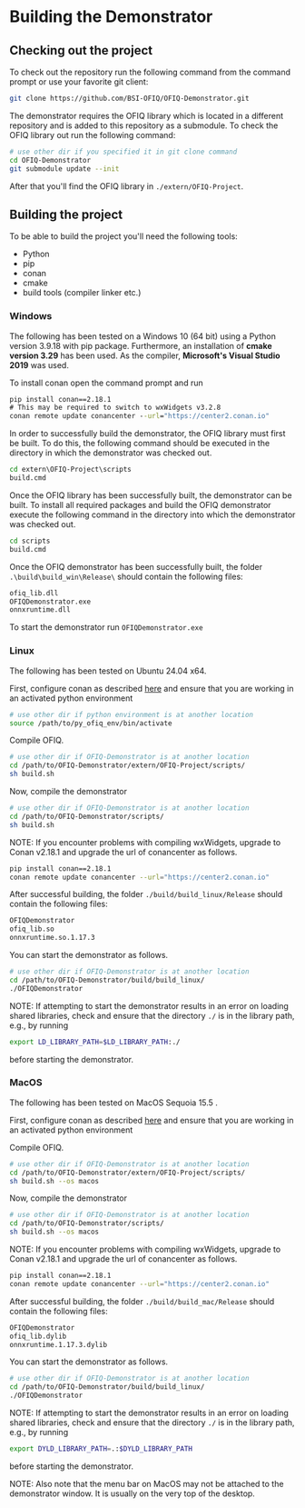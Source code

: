 # Building the Demonstrator

## Checking out the project

To check out the repository run the following command from the command prompt or use your favorite git client:

``` bash
git clone https://github.com/BSI-OFIQ/OFIQ-Demonstrator.git
```

The demonstrator requires the OFIQ library which is located in a different repository and is added to this repository as a submodule. To check the OFIQ library out run the following command:

``` bash
# use other dir if you specified it in git clone command
cd OFIQ-Demonstrator
git submodule update --init
```

After that you'll find the OFIQ library in `./extern/OFIQ-Project`.

## Building the project

To be able to build the project you'll need the following tools:

- Python
- pip
- conan
- cmake
- build tools (compiler linker etc.)

### Windows

The following has been tested on a Windows 10 (64 bit) using a Python version 3.9.18 with pip package. Furthermore, an installation
of **cmake version 3.29** has been used. As the compiler, **Microsoft's Visual Studio 2019** was used.

To install conan open the command prompt and run

``` cmd
pip install conan==2.18.1
# This may be required to switch to wxWidgets v3.2.8
conan remote update conancenter --url="https://center2.conan.io"
```



In order to successfully build the demonstrator, the OFIQ library must first be built. To do this, the following command should be executed in the directory in which the demonstrator was checked out.

``` cmd
cd extern\OFIQ-Project\scripts
build.cmd
```

Once the OFIQ library has been successfully built, the demonstrator can be built. To install all required packages and build the OFIQ demonstrator execute the following command in the directory into which the demonstrator was checked out.

``` cmd
cd scripts
build.cmd
```

Once the OFIQ demonstrator has been successfully built, the folder `.\build\build_win\Release\` should contain the following files:

``` cmd
ofiq_lib.dll
OFIQDemonstrator.exe
onnxruntime.dll
```

To start the demonstrator run `OFIQDemonstrator.exe`

### Linux

The following has been tested on Ubuntu 24.04 x64. 

First, configure conan as described [here](https://github.com/BSI-OFIQ/OFIQ-Project/blob/main/BUILD.md#ubuntu-2404-x86_64) and ensure that you are working in an activated python environment
 
``` bash
# use other dir if python environment is at another location
source /path/to/py_ofiq_env/bin/activate
```

Compile OFIQ.

``` bash
# use other dir if OFIQ-Demonstrator is at another location
cd /path/to/OFIQ-Demonstrator/extern/OFIQ-Project/scripts/
sh build.sh
```

Now, compile the demonstrator

``` bash
# use other dir if OFIQ-Demonstrator is at another location
cd /path/to/OFIQ-Demonstrator/scripts/
sh build.sh
```

NOTE: If you encounter problems with compiling wxWidgets, upgrade to Conan v2.18.1 and upgrade
the url of conancenter as follows.
``` bash
pip install conan==2.18.1
conan remote update conancenter --url="https://center2.conan.io"
```

After successful building, the folder `./build/build_linux/Release` should contain the following files:

``` bash
OFIQDemonstrator
ofiq_lib.so
onnxruntime.so.1.17.3
```

You can start the demonstrator as follows.

``` bash
# use other dir if OFIQ-Demonstrator is at another location
cd /path/to/OFIQ-Demonstrator/build/build_linux/
./OFIQDemonstrator
```

NOTE: If attempting to start the demonstrator results in an error on loading shared libraries, check and ensure that the directory `./` is in the library path, e.g., by running
``` bash
export LD_LIBRARY_PATH=$LD_LIBRARY_PATH:./
```
before starting the demonstrator.

### MacOS

The following has been tested on MacOS Sequoia 15.5 . 

First, configure conan as described [here](https://github.com/BSI-OFIQ/OFIQ-Project/blob/main/BUILD.md#macos-arm64) and ensure that you are working in an activated python environment

Compile OFIQ.

``` bash
# use other dir if OFIQ-Demonstrator is at another location
cd /path/to/OFIQ-Demonstrator/extern/OFIQ-Project/scripts/
sh build.sh --os macos
```

Now, compile the demonstrator

``` bash
# use other dir if OFIQ-Demonstrator is at another location
cd /path/to/OFIQ-Demonstrator/scripts/
sh build.sh --os macos
```

NOTE: If you encounter problems with compiling wxWidgets, upgrade to Conan v2.18.1 and upgrade
the url of conancenter as follows.
``` bash
pip install conan==2.18.1
conan remote update conancenter --url="https://center2.conan.io"
```

After successful building, the folder `./build/build_mac/Release` should contain the following files:

``` bash
OFIQDemonstrator
ofiq_lib.dylib
onnxruntime.1.17.3.dylib
```

You can start the demonstrator as follows.

``` bash
# use other dir if OFIQ-Demonstrator is at another location
cd /path/to/OFIQ-Demonstrator/build/build_linux/
./OFIQDemonstrator
```

NOTE: If attempting to start the demonstrator results in an error on loading shared libraries, check and ensure that the directory `./` is in the library path, e.g., by running
``` bash
export DYLD_LIBRARY_PATH=.:$DYLD_LIBRARY_PATH
```
before starting the demonstrator.

NOTE: Also note that the menu bar on MacOS may not be attached to the demonstrator window. It is usually on the very top of the desktop.